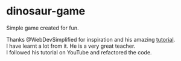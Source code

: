 # dinosaur-game

Simple game created for fun.

Thanks @WebDevSimplified for inspiration and his amazing [tutorial](https://youtu.be/47eXVRJKdkU).  
I have learnt a lot from it. He is a very great teacher.  
I followed his tutorial on YouTube and refactored the code.
